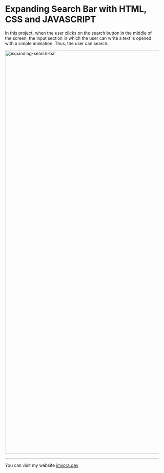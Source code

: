 # Expanding Search Bar with HTML, CSS and JAVASCRIPT

In this project, when the user clicks on the search button in the middle of the screen, the input section in which the user can write a text is opened with a simple animation. Thus, the user can search.

<img width="1320" alt="expanding-search-bar" src="https://github.com/aligunesv/100projects100day/assets/82121296/540ee8c7-77a2-4c1d-8397-13fc47a0acf5">

----

You can visit my website [imvora.dev](https://www.imvora.dev)
